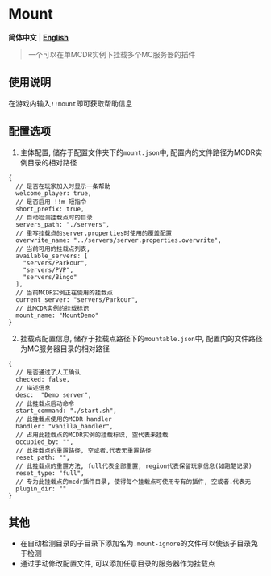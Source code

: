 # Mount

**简体中文** | **[English](README_en.md)**

> 一个可以在单MCDR实例下挂载多个MC服务器的插件

## 使用说明

在游戏内输入`!!mount`即可获取帮助信息

## 配置选项
1. 主体配置, 储存于配置文件夹下的`mount.json`中, 配置内的文件路径为MCDR实例目录的相对路径
```json5
{
  // 是否在玩家加入时显示一条帮助
  welcome_player: true,
  // 是否启用 !!m 短指令
  short_prefix: true,
  // 自动检测挂载点时的目录
  servers_path: "./servers",
  // 重写挂载点的server.properties时使用的覆盖配置
  overwrite_name: "../servers/server.properties.overwrite",
  // 当前可用的挂载点列表,
  available_servers: [
    "servers/Parkour",
    "servers/PVP",
    "servers/Bingo"
  ],
  // 当前MCDR实例正在使用的挂载点
  current_server: "servers/Parkour",
  // 此MCDR实例的挂载标识
  mount_name: "MountDemo"
}
```
2. 挂载点配置信息, 储存于挂载点路径下的`mountable.json`中, 配置内的文件路径为MC服务器目录的相对路径
```json5
{
  // 是否通过了人工确认
  checked: false,
  // 描述信息
  desc:  "Demo server",
  // 此挂载点启动命令
  start_command: "./start.sh",
  // 此挂载点使用的MCDR handler
  handler: "vanilla_handler",
  // 占用此挂载点的MCDR实例的挂载标识, 空代表未挂载
  occupied_by: "",
  // 此挂载点的重置路径, 空或者.代表无重置路径
  reset_path: "",
  // 此挂载点的重置方法, full代表全部重置, region代表保留玩家信息(如跑酷记录)
  reset_type: "full",
  // 专为此挂载点的mcdr插件目录, 使得每个挂载点可使用专有的插件, 空或者.代表无
  plugin_dir: ""
}
```
## 其他
- 在自动检测目录的子目录下添加名为`.mount-ignore`的文件可以使该子目录免于检测
- 通过手动修改配置文件, 可以添加任意目录的服务器作为挂载点